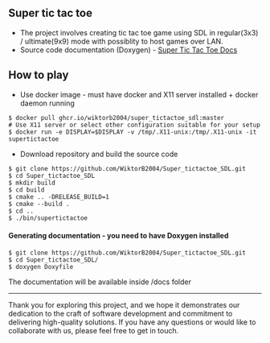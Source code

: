 ## Super tic tac toe
- The project involves creating tic tac toe game using SDL in regular(3x3) / ultimate(9x9) mode with possiblity to host games over LAN. <br>
- Source code documentation (Doxygen) - [Super Tic Tac Toe Docs](https://wiktorb2004.github.io/Super_tictactoe_SDL/)

## How to play

- Use docker image - must have docker and X11 server installed + docker daemon running
```
$ docker pull ghcr.io/wiktorb2004/super_tictactoe_sdl:master
# Use X11 server or select other configuration suitable for your setup
$ docker run -e DISPLAY=$DISPLAY -v /tmp/.X11-unix:/tmp/.X11-unix -it supertictactoe
``` 
- Download repository and build the source code
```
$ git clone https://github.com/WiktorB2004/Super_tictactoe_SDL.git
$ cd Super_tictactoe_SDL
$ mkdir build
$ cd build
$ cmake .. -DRELEASE_BUILD=1
$ cmake --build .
$ cd ..
$ ./bin/supertictactoe
```

#### Generating documentation - you need to have Doxygen installed

```
$ git clone https://github.com/WiktorB2004/Super_tictactoe_SDL.git
$ cd Super_tictactoe_SDL/
$ doxygen Doxyfile
```
The documentation will be available inside /docs folder

- - - -
Thank you for exploring this project, and we hope it demonstrates our dedication to the craft of software development and commitment to delivering high-quality solutions. If you have any questions or would like to collaborate with us, please feel free to get in touch.
